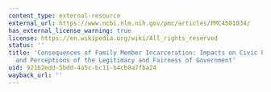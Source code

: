 ```yaml
---
content_type: external-resource
external_url: https://www.ncbi.nlm.nih.gov/pmc/articles/PMC4501034/
has_external_license_warning: true
license: https://en.wikipedia.org/wiki/All_rights_reserved
status: ''
title: 'Consequences of Family Member Incarceration: Impacts on Civic Participation
  and Perceptions of the Legitimacy and Fairness of Government'
uid: 921b2edd-5bdd-4a5c-bc11-b4cb8a7fba24
wayback_url: ''
---
```

